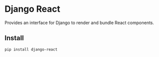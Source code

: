 Django React
============

Provides an interface for Django to render and bundle React components.


Install
-------

`pip install django-react`